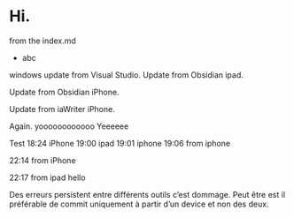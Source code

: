 # Hi. 

from the index.md

- abc

windows update from Visual Studio.
Update from Obsidian ipad.

Update from Obsidian iPhone.

Update from iaWriter iPhone.

Again.
yoooooooooooo
Yeeeeee

Test
18:24 iPhone 
19:00 ipad
19:01 iphone
19:06 from iphone

22:14 from iPhone

22:17 from ipad
hello

Des erreurs persistent entre différents outils c’est dommage.
Peut être est il préférable de commit uniquement à partir d’un device et non des deux.